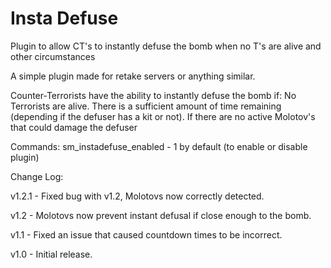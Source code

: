 # Insta Defuse
Plugin to allow CT's to instantly defuse the bomb when no T's are alive and other circumstances

A simple plugin made for retake servers or anything similar. 


Counter-Terrorists have the ability to instantly defuse the bomb if:
No Terrorists are alive.
There is a sufficient amount of time remaining (depending if the defuser has a kit or not).
If there are no active Molotov's that could damage the defuser

Commands:
sm_instadefuse_enabled - 1 by default (to enable or disable plugin)

Change Log:

v1.2.1 - Fixed bug with v1.2, Molotovs now correctly detected. 

v1.2 - Molotovs now prevent instant defusal if close enough to the bomb. 

v1.1 - Fixed an issue that caused countdown times to be incorrect. 

v1.0 - Initial release.  
